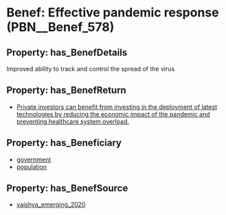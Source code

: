 # Benef: __Effective pandemic response__ (PBN__Benef_578)

## Property: has_BenefDetails

Improved ability to track and control the spread of the virus

## Property: has_BenefReturn

* [Private investors can benefit from investing in the deployment of latest technologies by reducing the economic impact of the pandemic and preventing healthcare system overload.](../BenefReturn/PBN__BenefReturn_631)

## Property: has_Beneficiary

* [government](../Stakeholder/PBN__Stakeholder_73)
* [population](../Stakeholder/PBN__Stakeholder_81)

## Property: has_BenefSource

* [vaishya_emerging_2020](../Article/PBN__Article_116)

